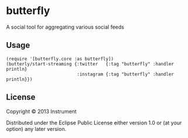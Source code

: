 # butterfly

A social tool for aggregating various social feeds

## Usage

    (require '[butterfly.core :as butterfly])
    (butterly/start-streaming {:twitter   {:tag "butterfly" :handler println}
                               :instagram {:tag "butterfly" :handler println}})

## License

Copyright © 2013 Instrument

Distributed under the Eclipse Public License either version 1.0 or (at
your option) any later version.
